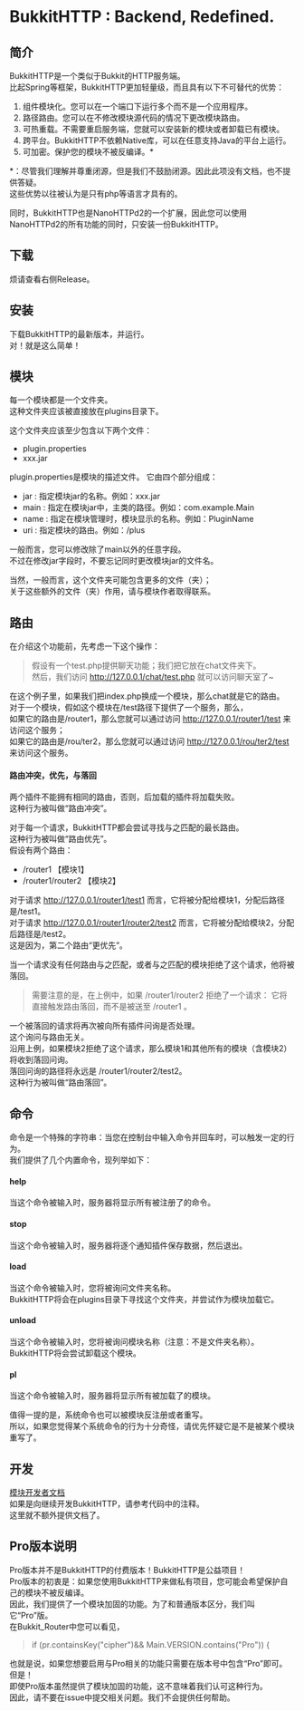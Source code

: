BukkitHTTP : Backend, Redefined.
==

简介
--
BukkitHTTP是一个类似于Bukkit的HTTP服务端。  
比起Spring等框架，BukkitHTTP更加轻量级，而且具有以下不可替代的优势：

1. 组件模块化。您可以在一个端口下运行多个而不是一个应用程序。
2. 路径路由。您可以在不修改模块源代码的情况下更改模块路由。
3. 可热重载。不需要重启服务端，您就可以安装新的模块或者卸载已有模块。
4. 跨平台。BukkitHTTP不依赖Native库，可以在任意支持Java的平台上运行。
5. 可加密。保护您的模块不被反编译。*

*：尽管我们理解并尊重闭源，但是我们不鼓励闭源。因此此项没有文档，也不提供答疑。  
这些优势以往被认为是只有php等语言才具有的。

同时，BukkitHTTP也是NanoHTTPd2的一个扩展，因此您可以使用NanoHTTPd2的所有功能的同时，只安装一份BukkitHTTP。

下载
--
烦请查看右侧Release。

安装
--
下载BukkitHTTP的最新版本，并运行。  
对！就是这么简单！

模块
--
每一个模块都是一个文件夹。  
这种文件夹应该被直接放在plugins目录下。

这个文件夹应该至少包含以下两个文件：

- plugin.properties
- xxx.jar

plugin.properties是模块的描述文件。
它由四个部分组成：

- jar : 指定模块jar的名称。例如：xxx.jar
- main : 指定在模块jar中，主类的路径。例如：com.example.Main
- name : 指定在模块管理时，模块显示的名称。例如：PluginName
- uri : 指定模块的路由。例如：/plus

一般而言，您可以修改除了main以外的任意字段。  
不过在修改jar字段时，不要忘记同时更改模块jar的文件名。

当然，一般而言，这个文件夹可能包含更多的文件（夹）；  
关于这些额外的文件（夹）作用，请与模块作者取得联系。

路由
--
在介绍这个功能前，先考虑一下这个操作：
> 假设有一个test.php提供聊天功能；我们把它放在chat文件夹下。  
> 然后，我们访问 http://127.0.0.1/chat/test.php 就可以访问聊天室了~

在这个例子里，如果我们把index.php换成一个模块，那么chat就是它的路由。  
对于一个模块，假如这个模块在/test路径下提供了一个服务，那么，  
如果它的路由是/router1，那么您就可以通过访问 http://127.0.0.1/router1/test 来访问这个服务；  
如果它的路由是/rou/ter2，那么您就可以通过访问 http://127.0.0.1/rou/ter2/test 来访问这个服务。

#### 路由冲突，优先，与落回

两个插件不能拥有相同的路由，否则，后加载的插件将加载失败。  
这种行为被叫做“路由冲突”。

对于每一个请求，BukkitHTTP都会尝试寻找与之匹配的最长路由。  
这种行为被叫做“路由优先”。  
假设有两个路由：

- /router1 【模块1】
- /router1/router2 【模块2】

对于请求 http://127.0.0.1/router1/test1 而言，它将被分配给模块1，分配后路径是/test1。  
对于请求 http://127.0.0.1/router1/router2/test2 而言，它将被分配给模块2，分配后路径是/test2。  
这是因为，第二个路由“更优先”。

当一个请求没有任何路由与之匹配，或者与之匹配的模块拒绝了这个请求，他将被落回。
> 需要注意的是，在上例中，如果 /router1/router2 拒绝了一个请求：
> 它将直接触发路由落回，而不是被送至 /router1 。

一个被落回的请求将再次被向所有插件问询是否处理。  
这个询问与路由无关。  
沿用上例，如果模块2拒绝了这个请求，那么模块1和其他所有的模块（含模块2）将收到落回问询。  
落回问询的路径将永远是 /router1/router2/test2。  
这种行为被叫做“路由落回”。

命令
--
命令是一个特殊的字符串：当您在控制台中输入命令并回车时，可以触发一定的行为。  
我们提供了几个内置命令，现列举如下：

#### help

当这个命令被输入时，服务器将显示所有被注册了的命令。

#### stop

当这个命令被输入时，服务器将逐个通知插件保存数据，然后退出。

#### load

当这个命令被输入时，您将被询问文件夹名称。  
BukkitHTTP将会在plugins目录下寻找这个文件夹，并尝试作为模块加载它。

#### unload

当这个命令被输入时，您将被询问模块名称（注意：不是文件夹名称）。
BukkitHTTP将会尝试卸载这个模块。

#### pl

当这个命令被输入时，服务器将显示所有被加载了的模块。

值得一提的是，系统命令也可以被模块反注册或者重写。  
所以，如果您觉得某个系统命令的行为十分奇怪，请优先怀疑它是不是被某个模块重写了。

开发
--
[模块开发者文档](DEV.MD)  
如果是向继续开发BukkitHTTP，请参考代码中的注释。  
这里就不额外提供文档了。

Pro版本说明
--
Pro版本并不是BukkitHTTP的付费版本！BukkitHTTP是公益项目！  
Pro版本的初衷是：如果您使用BukkitHTTP来做私有项目，您可能会希望保护自己的模块不被反编译。  
因此，我们提供了一个模块加固的功能。为了和普通版本区分，我们叫它“Pro”版。    
在Bukkit_Router中您可以看见，
> if (pr.containsKey("cipher")&& Main.VERSION.contains("Pro")) {

也就是说，如果您想要启用与Pro相关的功能只需要在版本号中包含“Pro”即可。  
但是！  
即使Pro版本虽然提供了模块加固的功能，这不意味着我们认可这种行为。  
因此，请不要在issue中提交相关问题。我们不会提供任何帮助。  
